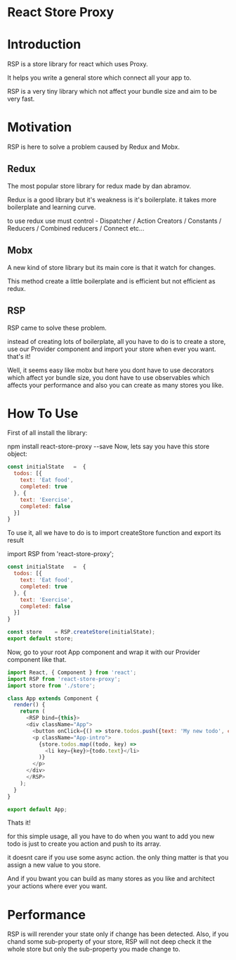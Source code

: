 # React Store Proxy

# Introduction
RSP is a store library for react which uses Proxy.

It helps you write a general store which connect all your app to.

RSP is a very tiny library which not affect your bundle size and aim to be very fast.

# Motivation
RSP is here to solve a problem caused by Redux and Mobx.

## Redux
The most popular store library for redux made by dan abramov.

Redux is a good library but it's weakness is it's boilerplate. it takes more boilerplate and learning curve.

to use redux use must control - Dispatcher / Action Creators / Constants / Reducers / Combined reducers / Connect etc...

## Mobx
A new kind of store library but its main core is that it watch for changes.

This method create a little boilerplate and is efficient but not efficient as redux.

## RSP
RSP came to solve these problem.

instead of creating lots of boilerplate, all you have to do is to create a store, use our Provider component and import your store when ever you want. that's it!

Well, it seems easy like mobx but here you dont have to use decorators which affect yor bundle size, you dont have to use observables which affects your performance and also you can create as many stores you like.

# How To Use
First of all install the library:

npm install react-store-proxy --save
Now, lets say you have this store object:

```javascript
const initialState   =  {
  todos: [{
    text: 'Eat food',
    completed: true
  }, {
    text: 'Exercise',
    completed: false
  }]
}
```
To use it, all we have to do is to import createStore function and export its result

import RSP from 'react-store-proxy';

```javascript
const initialState   =  {
  todos: [{
    text: 'Eat food',
    completed: true
  }, {
    text: 'Exercise',
    completed: false
  }]
}

const store    = RSP.createStore(initialState);
export default store;
```
Now, go to your root App component and wrap it with our Provider component like that.

```javascript
import React, { Component } from 'react';
import RSP from 'react-store-proxy';
import store from './store';

class App extends Component {
  render() {
    return (
      <RSP bind={this}>
      <div className="App">
        <button onClick={() => store.todos.push({text: 'My new todo', completed: false})}>click here</button>
        <p className="App-intro">
          {store.todos.map((todo, key) =>
            <li key={key}>{todo.text}</li>
          )}
        </p>
      </div>
      </RSP>
    );
  }
}

export default App;
```

Thats it!

for this simple usage, all you have to do when you want to add you new todo is just to create you action and push to its array.

it doesnt care if you use some async action. the only thing matter is that you assign a new value to you store.

And if you bwant you can build as many stores as you like and architect your actions where ever you want.

# Performance
RSP is will rerender your state only if change has been detected.
Also, if you chand some sub-property of your store, RSP will not deep check it the whole store but only the sub-property you made change to.